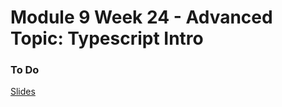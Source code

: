# Module 9 Week 24 -  Advanced Topic: Typescript Intro

### To Do
[Slides](https://docs.google.com/presentation/d/1ONuRHHwxIdxCYfnzxPxmLyjd6QV-S_deV3A2bTJkreU/edit?usp=sharing)
